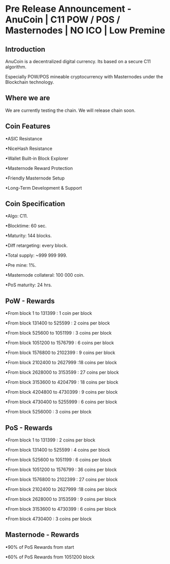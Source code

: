 # Pre Release Announcement - AnuCoin | C11 POW / POS / Masternodes | NO ICO | Low Premine 


## Introduction

AnuCoin is a decentralized digital currency. Its based on a secure C11 algorithm.

Especially POW/POS mineable cryptocurrency with Masternodes under the Blockchain technology.

## Where we are
We are currently testing the chain. We will release chain soon.

## Coin Features

•ASIC Resistance

•NiceHash Resistance

•Wallet Built-in Block Explorer

•Masternode Reward Protection

•Friendly Masternode Setup

•Long-Term Development & Support

## Coin Specification

•Algo: C11.

•Blocktime: 60 sec.

•Maturity: 144 blocks.

•Diff retargeting: every block.

•Total supply: ~999 999 999.

•Pre mine: 1%.

•Masternode collateral: 100 000 coin.

•PoS maturity: 24 hrs.

## PoW - Rewards

•From block 1 to 131399 : 1 coin per block

•From block 131400 to 525599 : 2 coins per block

•From block 525600 to 1051199 : 3 coins per block

•From block 1051200 to 1576799 : 6 coins per block

•From block 1576800 to 2102399 : 9 coins per block

•From block 2102400 to 2627999 :18 coins per block

•From block 2628000 to 3153599 : 27 coins per block

•From block 3153600 to 4204799 : 18 coins per block

•From block 4204800 to 4730399 : 9 coins per block

•From block 4730400 to 5255999 : 6 coins per block

•From block 5256000 : 3 coins per block


## PoS - Rewards

•From block 1 to 131399 : 2 coins per block

•From block 131400 to 525599 : 4 coins per block

•From block 525600 to 1051199 : 6 coins per block

•From block 1051200 to 1576799 : 36 coins per block

•From block 1576800 to 2102399 : 27 coins per block

•From block 2102400 to 2627999 :18 coins per block

•From block 2628000 to 3153599 : 9 coins per block

•From block 3153600 to 4730399 : 6 coins per block

•From block 4730400 : 3 coins per block


## Masternode - Rewards

•90% of PoS Rewards from start

•60% of PoS Rewards from 1051200 block
